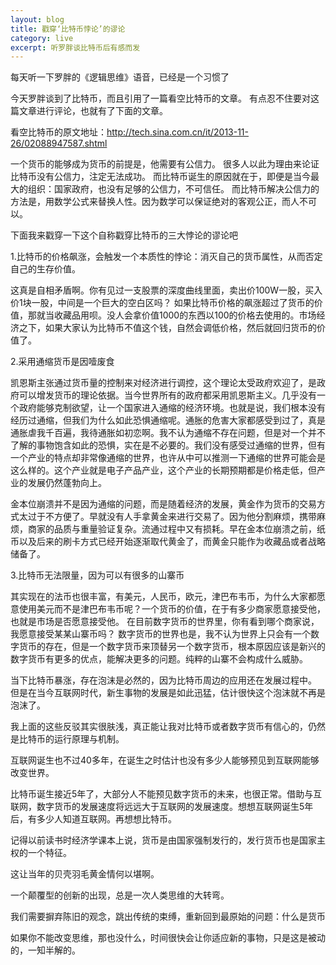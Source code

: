 ```yaml
---
layout: blog
title: 戳穿‘比特币悖论’的谬论
category: live
excerpt: 听罗胖谈比特币后有感而发
--- 
```




每天听一下罗胖的《逻辑思维》语音，已经是一个习惯了

今天罗胖谈到了比特币，而且引用了一篇看空比特币的文章。
有点忍不住要对这篇文章进行评论，也就有了下面的文章。

看空比特币的原文地址：<a href="http://tech.sina.com.cn/it/2013-11-26/02088947587.shtml" target="_blank">http://tech.sina.com.cn/it/2013-11-26/02088947587.shtml</a>

一个货币的能够成为货币的前提是，他需要有公信力。
很多人以此为理由来论证比特币没有公信力，注定无法成功。
而比特币诞生的原因就在于，即便是当今最大的组织：国家政府，也没有足够的公信力，不可信任。
而比特币解决公信力的方法是，用数学公式来替换人性。因为数学可以保证绝对的客观公正，而人不可以。

下面我来戳穿一下这个自称戳穿比特币的三大悖论的谬论吧

1.比特币的价格飙涨，会触发一个本质性的悖论：消灭自己的货币属性，从而否定自己的生存价值。

这真是自相矛盾啊。你有见过一支股票的深度曲线里面，卖出价100W一股，买入价1块一股，中间是一个巨大的空白区吗？
如果比特币价格的飙涨超过了货币的价值，那就当收藏品用呗。没人会拿价值1000的东西以100的价格去使用的。市场经济之下，如果大家认为比特币不值这个钱，自然会调低价格，然后就回归货币的价值了。

2.采用通缩货币是因噎废食

凯恩斯主张通过货币量的控制来对经济进行调控，这个理论太受政府欢迎了，是政府可以增发货币的理论依据。当今世界所有的政府都采用凯恩斯主义。几乎没有一个政府能够克制欲望，让一个国家进入通缩的经济环境。也就是说，我们根本没有经历过通缩，但我们为什么如此恐惧通缩呢。通胀的危害大家都感受到过了，真是通胀虐我千百遍，我待通胀如初恋啊。我不认为通缩不存在问题，但是对一个并不了解的事物饱含如此的恐惧，实在是不必要的。我们没有感受过通缩的世界，但有一个产业的特点却非常像通缩的世界，也许从中可以推测一下通缩的世界可能会是这么样的。这个产业就是电子产品产业，这个产业的长期预期都是价格走低，但产业的发展仍然蓬勃向上。

金本位崩溃并不是因为通缩的问题，而是随着经济的发展，黄金作为货币的交易方式太过于不方便了。早就没有人手拿黄金来进行交易了。因为他分割麻烦，携带麻烦，商家的品质与重量验证复杂。流通过程中又有损耗。早在金本位崩溃之前，纸币以及后来的刷卡方式已经开始逐渐取代黄金了，而黄金只能作为收藏品或者战略储备了。

3.比特币无法限量，因为可以有很多的山寨币

其实现在的法币也很丰富，有美元，人民币，欧元，津巴布韦币，为什么大家都愿意使用美元而不是津巴布韦币呢？一个货币的价值，在于有多少商家愿意接受他，也就是市场是否愿意接受他。
在目前数字货币的世界里，你有看到哪个商家说，我愿意接受某某山寨币吗？
数字货币的世界也是，我不认为世界上只会有一个数字货币的存在，但是一个数字货币来顶替另一个数字货币，根本原因应该是新兴的数字货币有更多的优点，能解决更多的问题。纯粹的山寨不会构成什么威胁。

当下比特币暴涨，存在泡沫是必然的，因为比特币周边的应用还在发展过程中。
但是在当今互联网时代，新生事物的发展是如此迅猛，估计很快这个泡沫就不再是泡沫了。

我上面的这些反驳其实很肤浅，真正能让我对比特币或者数字货币有信心的，仍然是比特币的运行原理与机制。

互联网诞生也不过40多年，在诞生之时估计也没有多少人能够预见到互联网能够改变世界。

比特币诞生接近5年了，大部分人不能预见数字货币的未来，也很正常。借助与互联网，数字货币的发展速度将远远大于互联网的发展速度。想想互联网诞生5年后，有多少人知道互联网。再想想比特币。


记得以前读书时经济学课本上说，货币是由国家强制发行的，发行货币也是国家主权的一个特征。

这让当年的贝壳羽毛黄金情何以堪啊。

一个颠覆型的创新的出现，总是一次人类思维的大转弯。

我们需要摒弃陈旧的观念，跳出传统的束缚，重新回到最原始的问题：什么是货币

如果你不能改变思维，那也没什么，时间很快会让你适应新的事物，只是这是被动的，一知半解的。
